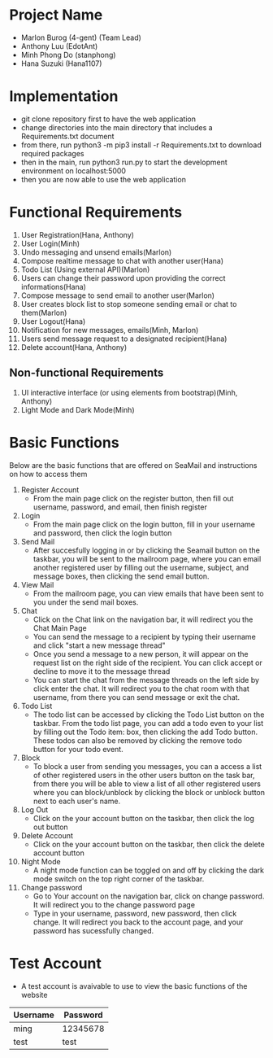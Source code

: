 # Project Name
- Marlon Burog (4-gent) (Team Lead)
- Anthony Luu (EdotAnt)
- Minh Phong Do (stanphong)
- Hana Suzuki (Hana1107)

# Implementation
* git clone repository first to have the web application
* change directories into the main directory that includes a Requirements.txt document
* from there, run python3 -m pip3 install -r Requirements.txt to download required packages
* then in the main, run python3 run.py to start the development environment on localhost:5000
* then you are now able to use the web application

# Functional Requirements
1. User Registration(Hana, Anthony)
2. User Login(Minh)
3. Undo messaging and unsend emails(Marlon)
4. Compose realtime message to chat with another user(Hana)
5. Todo List (Using external API)(Marlon)
6. Users can change their password upon providing the correct informations(Hana)
7. Compose message to send email to another user(Marlon)
8. User creates block list to stop someone sending email or chat to them(Marlon)
9. User Logout(Hana)
10. Notification for new messages, emails(Minh, Marlon)
11. Users send message request to a designated recipient(Hana)
12. Delete account(Hana, Anthony)

## Non-functional Requirements
1. UI interactive interface (or using elements from bootstrap)(Minh, Anthony)
2. Light Mode and Dark Mode(Minh)

# Basic Functions
Below are the basic functions that are offered on SeaMail and instructions on how to access them
1. Register Account
	- From the main page click on the register button, then fill out username, password, and email, then finish register
2. Login
	- From the main page click on the login button, fill in your username and password, then click the login button
3. Send Mail
	- After succesfully logging in or by clicking the Seamail button on the taskbar, you will be sent to the mailroom page, where you can email another registered user by filling out the username, subject, and message boxes, then clicking the send email button.
4. View Mail
	- From the mailroom page, you can view emails that have been sent to you under the send mail boxes.
5. Chat
	- Click on the Chat link on the navigation bar, it will redirect you the Chat Main Page
	- You can send the message to a recipient by typing their username and click "start a new message thread"
	- Once you send a message to a new person, it will appear on the request list on the right side of the recipient. You can click accept or decline to move it to the message thread
	- You can start the chat from the message threads on the left side by click enter the chat. It will redirect you to the chat room with that username, from there you can send message or exit the chat.
6. Todo List
	- The todo list can be accessed by clicking the Todo List button on the taskbar. From the todo list page, you can add a todo even to your list by filling out the Todo item: box, then clicking the add Todo button. These todos can also be removed by clicking the remove todo button for your todo event.
7. Block 
	- To block a user from sending you messages, you can a access a list of other registered users in the other users button on the task bar, from there you will be able to view a list of all other registered users where you can block/unblock by clicking the block or unblock button next to each user's name.
8. Log Out
	- Click on the your account button on the taskbar, then click the log out button
9. Delete Account
	- Click on the your account button on the taskbar, then click the delete account button
10. Night Mode 
	- A night mode function can be toggled on and off by clicking the dark mode switch on the top right corner of the taskbar. 
11. Change password
	- Go to Your account on the navigation bar, click on change password. It will redirect you to the change password page
	- Type in your username, password, new password, then click change. It will redirect you back to the account page, and your password has sucessfully changed.

# Test Account
- A test account is avaivable to use to view the basic functions of the website

| Username  	| Password 	|
| ------------- | ------------- |
| ming  	| 12345678  	|
| test  	| test  	|


